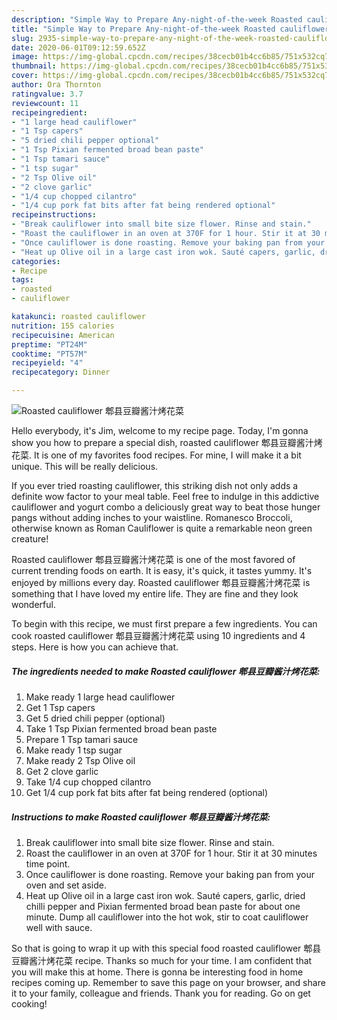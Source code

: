```yaml
---
description: "Simple Way to Prepare Any-night-of-the-week Roasted cauliflower 郫县豆瓣酱汁烤花菜"
title: "Simple Way to Prepare Any-night-of-the-week Roasted cauliflower 郫县豆瓣酱汁烤花菜"
slug: 2935-simple-way-to-prepare-any-night-of-the-week-roasted-cauliflower
date: 2020-06-01T09:12:59.652Z
image: https://img-global.cpcdn.com/recipes/38cecb01b4cc6b85/751x532cq70/roasted-cauliflower-郫县豆瓣酱汁烤花菜-recipe-main-photo.jpg
thumbnail: https://img-global.cpcdn.com/recipes/38cecb01b4cc6b85/751x532cq70/roasted-cauliflower-郫县豆瓣酱汁烤花菜-recipe-main-photo.jpg
cover: https://img-global.cpcdn.com/recipes/38cecb01b4cc6b85/751x532cq70/roasted-cauliflower-郫县豆瓣酱汁烤花菜-recipe-main-photo.jpg
author: Ora Thornton
ratingvalue: 3.7
reviewcount: 11
recipeingredient:
- "1 large head cauliflower"
- "1 Tsp capers"
- "5 dried chili pepper optional"
- "1 Tsp Pixian fermented broad bean paste"
- "1 Tsp tamari sauce"
- "1 tsp sugar"
- "2 Tsp Olive oil"
- "2 clove garlic"
- "1/4 cup chopped cilantro"
- "1/4 cup pork fat bits after fat being rendered optional"
recipeinstructions:
- "Break cauliflower into small bite size flower. Rinse and stain."
- "Roast the cauliflower in an oven at 370F for 1 hour. Stir it at 30 minutes time point."
- "Once cauliflower is done roasting. Remove your baking pan from your oven and set aside."
- "Heat up Olive oil in a large cast iron wok. Sauté capers, garlic, dried chilli pepper and Pixian fermented broad bean paste for about one minute. Dump all cauliflower into the hot wok, stir to coat cauliflower well with sauce."
categories:
- Recipe
tags:
- roasted
- cauliflower

katakunci: roasted cauliflower 
nutrition: 155 calories
recipecuisine: American
preptime: "PT24M"
cooktime: "PT57M"
recipeyield: "4"
recipecategory: Dinner

---
```



![Roasted cauliflower 郫县豆瓣酱汁烤花菜](https://img-global.cpcdn.com/recipes/38cecb01b4cc6b85/751x532cq70/roasted-cauliflower-郫县豆瓣酱汁烤花菜-recipe-main-photo.jpg)

Hello everybody, it's Jim, welcome to my recipe page. Today, I'm gonna show you how to prepare a special dish, roasted cauliflower 郫县豆瓣酱汁烤花菜. It is one of my favorites food recipes. For mine, I will make it a bit unique. This will be really delicious.

If you ever tried roasting cauliflower, this striking dish not only adds a definite wow factor to your meal table. Feel free to indulge in this addictive cauliflower and yogurt combo a deliciously great way to beat those hunger pangs without adding inches to your waistline. Romanesco Broccoli, otherwise known as Roman Cauliflower is quite a remarkable neon green creature!

Roasted cauliflower 郫县豆瓣酱汁烤花菜 is one of the most favored of current trending foods on earth. It is easy, it's quick, it tastes yummy. It's enjoyed by millions every day. Roasted cauliflower 郫县豆瓣酱汁烤花菜 is something that I have loved my entire life. They are fine and they look wonderful.


To begin with this recipe, we must first prepare a few ingredients. You can cook roasted cauliflower 郫县豆瓣酱汁烤花菜 using 10 ingredients and 4 steps. Here is how you can achieve that.

<!--inarticleads1-->

##### The ingredients needed to make Roasted cauliflower 郫县豆瓣酱汁烤花菜:

1. Make ready 1 large head cauliflower
1. Get 1 Tsp capers
1. Get 5 dried chili pepper (optional)
1. Take 1 Tsp Pixian fermented broad bean paste
1. Prepare 1 Tsp tamari sauce
1. Make ready 1 tsp sugar
1. Make ready 2 Tsp Olive oil
1. Get 2 clove garlic
1. Take 1/4 cup chopped cilantro
1. Get 1/4 cup pork fat bits after fat being rendered (optional)




<!--inarticleads2-->

##### Instructions to make Roasted cauliflower 郫县豆瓣酱汁烤花菜:

1. Break cauliflower into small bite size flower. Rinse and stain.
1. Roast the cauliflower in an oven at 370F for 1 hour. Stir it at 30 minutes time point.
1. Once cauliflower is done roasting. Remove your baking pan from your oven and set aside.
1. Heat up Olive oil in a large cast iron wok. Sauté capers, garlic, dried chilli pepper and Pixian fermented broad bean paste for about one minute. Dump all cauliflower into the hot wok, stir to coat cauliflower well with sauce.




So that is going to wrap it up with this special food roasted cauliflower 郫县豆瓣酱汁烤花菜 recipe. Thanks so much for your time. I am confident that you will make this at home. There is gonna be interesting food in home recipes coming up. Remember to save this page on your browser, and share it to your family, colleague and friends. Thank you for reading. Go on get cooking!
